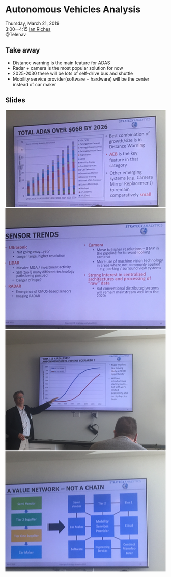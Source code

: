 # Autonomous Vehicles Analysis
Thursday, March 21, 2019<br/>
3:00--4:15 [Ian Riches]([rmpowell77@me.com](https://www.strategyanalytics.com/strategy-analytics/strategy-analytics-analysts/analyst-bio/Ian-Riches)) <br/>
@Telenav

## Take away
- Distance warning is the main feature for ADAS
- Radar + camera is the most popular solution for now
- 2025-2030 there will be lots of self-drive bus and shuttle
- Mobility service provider(software + hardware) will be the center instead of car maker

## Slides

<img src="resources/imgs/autonomous_vehicles_analysis_1.png" alt="autonomous_vehicles_analysis_1" width="600"/>
<br/>
<img src="resources/imgs/autonomous_vehicles_analysis_2.png" alt="autonomous_vehicles_analysis_2" width="600"/>
<br/>
<img src="resources/imgs/autonomous_vehicles_analysis_3.png" alt="autonomous_vehicles_analysis_3" width="600"/>
<br/>
<img src="resources/imgs/autonomous_vehicles_analysis_4.png" alt="autonomous_vehicles_analysis_4" width="600"/>
<br/>